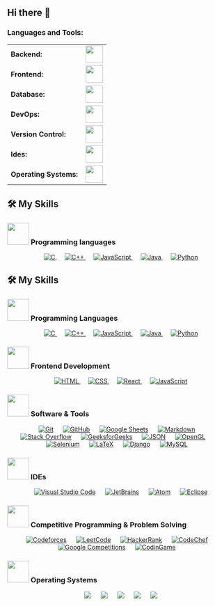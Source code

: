 ## Hi there 👋

<!--
**FelipeGPulgar/FelipeGPulgar** is a ✨ _special_ ✨ repository because its `README.md` (this file) appears on your GitHub profile.

Here are some ideas to get you started:

- 🔭 I’m currently working on ...
- 🌱 I’m currently learning ...
- 👯 I’m looking to collaborate on ...
- 🤔 I’m looking for help with ...
- 💬 Ask me about ...
- 📫 How to reach me: ...
- 😄 Pronouns: ...
- ⚡ Fun fact: ...
-->


<h3 align="left">Languages and Tools:</h3>
<table>
    <tr>
        <td style="font-weight: bold; padding-right: 10px; vertical-align: center; border: none;">Backend:</td>
        <td><img height="40" src="https://skillicons.dev/icons?i=php,java,cs,net,python,laravel,nodejs,express,vite"/></td>
    </tr>
    <tr>
        <td style="font-weight: bold; padding-right: 10px; vertical-align: center;">Frontend:</td>
        <td><img height="40" src="https://skillicons.dev/icons?i=vue,react,bootstrap,html,css,sass,js,ts,figma,pixso"/></td>
    </tr>
    <tr>
        <td style="font-weight: bold; padding-right: 10px; vertical-align: center; border: none;">Database:</td>
        <td><img height="40" src="https://skillicons.dev/icons?i=mysql,postgresql,mongodb,sqlite,firebase,supabase"/></td>
    </tr>
    <tr>
        <td style="font-weight: bold; padding-right: 10px; vertical-align: center; border: none;">DevOps:</td>
        <td><img height="40" src="https://skillicons.dev/icons?i=docker,gitlarun"/></td>
    </tr>
    <tr>
        <td style="font-weight: bold; padding-right: 10px; vertical-align: center; border: none;">Version Control:</td>
        <td><img height="40" src="https://skillicons.dev/icons?i=git,github,gitlab,bitbucket"/></td>
    </tr>
    <tr>
        <td style="font-weight: bold; padding-right: 10px; vertical-align: center; border: none;">Ides:</td>
        <td><img height="40" src="https://skillicons.dev/icons?i=vscode,eclipse,visualstudio,webstorm,sublime,cursor,kiro,jetbrains"/></td>
    </tr>
    <tr>
        <td style="font-weight: bold; padding-right: 10px; vertical-align: center; border: none;">Operating Systems:</td>
        <td><img height="40" src="https://skillicons.dev/icons?i=windows,ubuntu,macOS"/></td>
    </tr>
</table>


## 🛠️ My Skills

### <picture> <img src = "https://github.com/7oSkaaa/7oSkaaa/blob/main/Images/Programming_Languages.gif?raw=true" width = 50px>  </picture> Programming languages

<p align="center"> 
  &emsp; 
  <a href="https://www.cprogramming.com/" target="_blank"> 
    <img alt="C" src="https://img.shields.io/badge/C%20-%232370ED.svg?style=plastic&logo=c&logoColor=white">
  </a> 
  &emsp;
  <a href="https://www.w3schools.com/cpp/" target="_blank"> 
    <img alt="C++" src="https://img.shields.io/badge/C++%20-%2300599C.svg?style=plastic&logo=c%2B%2B&logoColor=white">
  </a> 
  &emsp;
  <a href="https://developer.mozilla.org/en-US/docs/Web/JavaScript" target="_blank"> 
     <img alt="JavaScript" src="https://img.shields.io/badge/JavaScript%20-%23F7DF1E.svg?style=plastic&logo=javascript&logoColor=black">
   </a>
  &emsp;
  <a href="https://www.java.com" target="_blank"> 
    <img alt="Java" src="https://img.shields.io/badge/Java-%23007396.svg?style=plastic&logo=java&logoColor=white">
  </a>
  &emsp;
   <a href="https://www.python.org" target="_blank">
    <img alt="Python" src="https://img.shields.io/badge/Python%20-%2314354C.svg?style=plastic&logo=python&logoColor=white">
  </a>
</p>

## 🛠️ My Skills

### <img src="https://img.shields.io/badge/Programming_Languages-%23FFFFFF.svg?style=plastic&logo=dev.to&logoColor=black" width="50px"> Programming Languages

<p align="center"> 
  &emsp; 
  <a href="https://www.cprogramming.com/" target="_blank"> 
    <img alt="C" src="https://img.shields.io/badge/C-%232370ED.svg?style=plastic&logo=c&logoColor=white">
  </a> 
  &emsp;
  <a href="https://www.w3schools.com/cpp/" target="_blank"> 
    <img alt="C++" src="https://img.shields.io/badge/C++-%2300599C.svg?style=plastic&logo=c%2B%2B&logoColor=white">
  </a> 
  &emsp;
  <a href="https://developer.mozilla.org/en-US/docs/Web/JavaScript" target="_blank"> 
    <img alt="JavaScript" src="https://img.shields.io/badge/JavaScript-%23F7DF1E.svg?style=plastic&logo=javascript&logoColor=black">
  </a>
  &emsp;
  <a href="https://www.java.com" target="_blank"> 
    <img alt="Java" src="https://img.shields.io/badge/Java-%23007396.svg?style=plastic&logo=java&logoColor=white">
  </a>
  &emsp;
  <a href="https://www.python.org" target="_blank">
    <img alt="Python" src="https://img.shields.io/badge/Python-%2314354C.svg?style=plastic&logo=python&logoColor=white">
  </a>
</p>

### <img src="https://img.shields.io/badge/Frontend_Development-%23FFFFFF.svg?style=plastic&logo=dev.to&logoColor=black" width="50px"> Frontend Development

<p align="center"> 
  &emsp; 
  <a href="https://www.w3.org/html/" target="_blank"> 
    <img alt="HTML" src="https://img.shields.io/badge/HTML5-%23E34F26.svg?style=plastic&logo=html5&logoColor=white">
  </a>   
  &emsp;
  <a href="https://www.w3schools.com/css/" target="_blank">
    <img alt="CSS" src="https://img.shields.io/badge/CSS-%231572B6.svg?style=plastic&logo=css3&logoColor=white">
  </a> 
  &emsp;
  <a href="https://reactjs.org/" target="_blank">
    <img alt="React" src="https://img.shields.io/badge/React-%2361DAFB.svg?style=plastic&logo=react&logoColor=black">
  </a>
  &emsp;
  <a href="https://developer.mozilla.org/en-US/docs/Web/JavaScript" target="_blank"> 
    <img alt="JavaScript" src="https://img.shields.io/badge/JavaScript-%23F7DF1E.svg?style=plastic&logo=javascript&logoColor=black">
  </a>
</p>

### <img src="https://img.shields.io/badge/Software_Tools-%23FFFFFF.svg?style=plastic&logo=dev.to&logoColor=black" width="50px"> Software & Tools

<p align="center">
  &emsp;
    <a href="https://git-scm.com/" target="_blank"><img alt="Git" src="https://img.shields.io/badge/Git-%23F05033.svg?style=plastic&logo=git&logoColor=white"></a>
  &emsp;
    <a href="https://github.com/" target="_blank"><img alt="GitHub" src="https://img.shields.io/badge/GitHub-%23181717.svg?style=plastic&logo=github&logoColor=white"></a>
  &emsp;
    <a href="https://www.google.com/sheets/about/" target="_blank"><img alt="Google Sheets" src="https://img.shields.io/badge/Google%20Sheets-%2334A853.svg?style=plastic&logo=google%20sheets&logoColor=white"></a>
  &emsp;
    <a href="https://www.markdownguide.org/" target="_blank"><img alt="Markdown" src="https://img.shields.io/badge/Markdown-%23000000.svg?style=plastic&logo=markdown&logoColor=white"></a>
  &emsp;
    <a href="https://stackoverflow.com/" target="_blank"><img alt="Stack Overflow" src="https://img.shields.io/badge/Stack%20Overflow-%23F48024.svg?style=plastic&logo=stack-overflow&logoColor=white"></a>
  &emsp;
    <a href="https://www.geeksforgeeks.org/" target="_blank"><img alt="GeeksforGeeks" src="https://img.shields.io/badge/GeeksforGeeks-%230F9D58.svg?style=plastic&logo=geeksforgeeks&logoColor=white"></a>
  &emsp;
    <a href="https://www.json.org/" target="_blank"><img alt="JSON" src="https://img.shields.io/badge/JSON-%23000000.svg?style=plastic&logo=json&logoColor=white"></a>
  &emsp;
    <a href="https://www.opengl.org/" target="_blank"><img alt="OpenGL" src="https://img.shields.io/badge/OpenGL-%235586A4.svg?style=plastic&logo=opengl&logoColor=white"></a>
  &emsp;
    <a href="https://www.selenium.dev/" target="_blank"><img alt="Selenium" src="https://img.shields.io/badge/Selenium-%2343B02A.svg?style=plastic&logo=selenium&logoColor=white"></a>
  &emsp;
    <a href="https://www.latex-project.org/" target="_blank"><img alt="LaTeX" src="https://img.shields.io/badge/LaTeX-%23008080.svg?style=plastic&logo=latex&logoColor=white"></a>
  &emsp;
    <a href="https://www.djangoproject.com/" target="_blank"><img alt="Django" src="https://img.shields.io/badge/Django-%23092E20.svg?style=plastic&logo=django&logoColor=white"></a>
  &emsp;
    <a href="https://www.mysql.com/" target="_blank"><img alt="MySQL" src="https://img.shields.io/badge/MySQL-%234479A1.svg?style=plastic&logo=mysql&logoColor=white"></a>
</p>

### <img src="https://img.shields.io/badge/IDEs-%23FFFFFF.svg?style=plastic&logo=dev.to&logoColor=black" width="50px"> IDEs

<p align="center">
  &emsp;
    <a href="https://code.visualstudio.com/" target="_blank"><img alt="Visual Studio Code" src="https://img.shields.io/badge/Visual%20Studio%20Code-%230078D7.svg?style=plastic&logo=visual-studio-code&logoColor=white"></a>
  &emsp;
    <a href="https://www.jetbrains.com/" target="_blank"><img alt="JetBrains" src="https://img.shields.io/badge/JetBrains-%23000000.svg?style=plastic&logo=jetbrains&logoColor=white"></a>
  &emsp;
    <a href="https://atom.io/" target="_blank"><img alt="Atom" src="https://img.shields.io/badge/Atom-%2366595C.svg?style=plastic&logo=atom&logoColor=white"></a>
  &emsp;
    <a href="https://www.eclipse.org/ide/" target="_blank"><img alt="Eclipse" src="https://img.shields.io/badge/Eclipse%20IDE-%232C2255.svg?style=plastic&logo=eclipse-ide&logoColor=white"></a>
</p>

### <img src="https://img.shields.io/badge/Competitive_Programming-%23FFFFFF.svg?style=plastic&logo=dev.to&logoColor=black" width="50px"> Competitive Programming & Problem Solving

<p align="center">
  &emsp;
    <a href="https://codeforces.com/" target="_blank"><img alt="Codeforces" src="https://img.shields.io/badge/Codeforces-%231F8ACB.svg?style=plastic&logo=codeforces&logoColor=white"></a>	
  &emsp;
    <a href="https://leetcode.com/" target="_blank"><img alt="LeetCode" src="https://img.shields.io/badge/LeetCode-%23FFA116.svg?style=plastic&logo=leetcode&logoColor=black"></a>
  &emsp;
    <a href="https://www.hackerrank.com/" target="_blank"><img alt="HackerRank" src="https://img.shields.io/badge/HackerRank-%232EC866.svg?style=plastic&logo=hackerrank&logoColor=white"></a>
  &emsp;
    <a href="https://www.codechef.com/" target="_blank"><img alt="CodeChef" src="https://img.shields.io/badge/CodeChef-%235B4638.svg?style=plastic&logo=codechef&logoColor=white"></a>
  &emsp;
    <a href="https://codingcompetitions.withgoogle.com/" target="_blank"><img alt="Google Competitions" src="https://img.shields.io/badge/Google-%234285F4.svg?style=plastic&logo=google&logoColor=white"></a>
  &emsp;
    <a href="https://www.codingame.com/" target="_blank"><img alt="CodinGame" src="https://img.shields.io/badge/CodinGame-%23F2BB13.svg?style=plastic&logo=codingame&logoColor=black"></a>
</p>

### <img src="https://img.shields.io/badge/Operating_Systems-%23FFFFFF.svg?style=plastic&logo=dev.to&logoColor=black" width="50px"> Operating Systems

<p align="center">
  &emsp;
    <a href="https://www.linux.org/" target="_blank"><img src="https://img.shields.io/badge/Linux-%23FCC624.svg?style=plastic&logo=linux&logoColor=black"></a>
  &emsp;
    <a href="https://ubuntu.com/" target="_blank"><img src="https://img.shields.io/badge/Ubuntu-%23E95420.svg?style=plastic&logo=ubuntu&logoColor=white"></a>
  &emsp;
    <a href="https://www.microsoft.com/en-us/windows/" target="_blank"><img src="https://img.shields.io/badge/Windows-%230078D6.svg?style=plastic&logo=windows&logoColor=white"></a>
  &emsp;
    <a href="https://pop.system76.com/" target="_blank"><img src="https://img.shields.io/badge/Pop!_OS-%2348B9C7.svg?style=plastic&logo=pop-os&logoColor=white"></a>
  &emsp;
    <a href="https://manjaro.org/" target="_blank"><img src="https://img.shields.io/badge/Manjaro-%2335BF5C.svg?style=plastic&logo=manjaro&logoColor=white"></a>
</p>

<br> 
